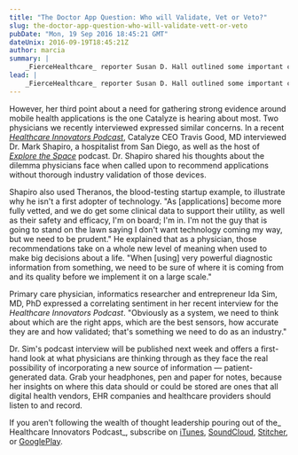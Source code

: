 ```yaml
---
title: "The Doctor App Question: Who will Validate, Vet or Veto?"
slug: the-doctor-app-question-who-will-validate-vett-or-veto
pubDate: "Mon, 19 Sep 2016 18:45:21 GMT"
dateUnix: 2016-09-19T18:45:21Z
author: marcia
summary: |
    _FierceHealthcare_ reporter Susan D. Hall outlined some important challenges for digital health in a recent [article][1] titled, "Amid opportunities, digital health poses challenges for cardiology." The article covers three challenges. 
lead: |
    _FierceHealthcare_ reporter Susan D. Hall outlined some important challenges for digital health in a recent [article][1] titled, "Amid opportunities, digital health poses challenges for cardiology." The article covers three challenges. One, the need for the onslaught of healthcare data to be better aggregated in context for doctors and patients alike. Two, the challenge of proving mobile health applications' efficacy as a stand-alone therapeutic.
---
```


However, her third point about a need for gathering strong evidence around mobile health applications is the one Catalyze is hearing about most. Two physicians we recently interviewed expressed similar concerns. In a recent [_Healthcare Innovators Podcast_][2], Catalyze CEO Travis Good, MD interviewed Dr. Mark Shapiro, a hospitalist from San Diego, as well as the host of [_Explore the Space_][3] podcast. Dr. Shapiro shared his thoughts about the dilemma physicians face when called upon to recommend applications without thorough industry validation of those devices.

Shapiro also used Theranos, the blood-testing startup example, to illustrate why he isn't a first adopter of technology. "As [applications] become more fully vetted, and we do get some clinical data to support their utility, as well as their safety and efficacy, I'm on board; I'm in. I'm not the guy that is going to stand on the lawn saying I don't want technology coming my way, but we need to be prudent." He explained that as a physician, those recommendations take on a whole new level of meaning when used to make big decisions about a life. "When [using] very powerful diagnostic information from something, we need to be sure of where it is coming from and its quality before we implement it on a large scale."

Primary care physician, informatics researcher and entrepreneur Ida Sim, MD, PhD expressed a correlating sentiment in her recent interview for the _Healthcare Innovators Podcast_. "Obviously as a system, we need to think about which are the right apps, which are the best sensors, how accurate they are and how validated; that's something we need to do as an industry."

Dr. Sim's podcast interview will be published next week and offers a first-hand look at what physicians are thinking through as they face the real possibility of incorporating a new source of information — patient-generated data. Grab your headphones, pen and paper for notes, because her insights on where this data should or could be stored are ones that all digital health vendors, EHR companies and healthcare providers should listen to and record.  

If you aren't following the wealth of thought leadership pouring out of the_ Healthcare Innovators Podcast_, subscribe on [iTunes][4], [SoundCloud][5], [Stitcher][6], or [GooglePlay][7]. 

[1]: http://www.fiercehealthcare.com/it/amid-opportunities-digital-health-poses-challenges-for-cardiology?utm_medium=nl&utm_source=internal&mrkid=4648278&mkt_tok=eyJpIjoiTURGa05EZzVZelJpTkRRdyIsInQiOiI3dCtCOHlvQ2tDcVBnUE9cL1NPUkhIXC9XQUFZS1Q1XC9nZm16dTYxQnBPQ05xR3R6ZlpJUnFsbjdTSnhBdHlIS0ZhQzdZa01Yak9FT0pvVjN3eWoxOFd1d3QzUldkRURsQUFqbXd4YVNQT2VxUT0ifQ%3D%3D
[2]: http://www.catalyze.io/innovation
[3]: http://www.explorethespaceshow.com/
[4]: https://itunes.apple.com/us/podcast/healthcare-innovators-podcast/id1118068234
[5]: https://soundcloud.com/catalyze-io
[6]: http://www.stitcher.com/podcast/catalyze-inc/the-healthcare-innovators-podcast?refid=stpr
[7]: https://play.google.com/music/listen?t=Healthcare_Innovators_Podcast&view=/ps/Ivinlhscpcxt4ovbaqla72swlru
